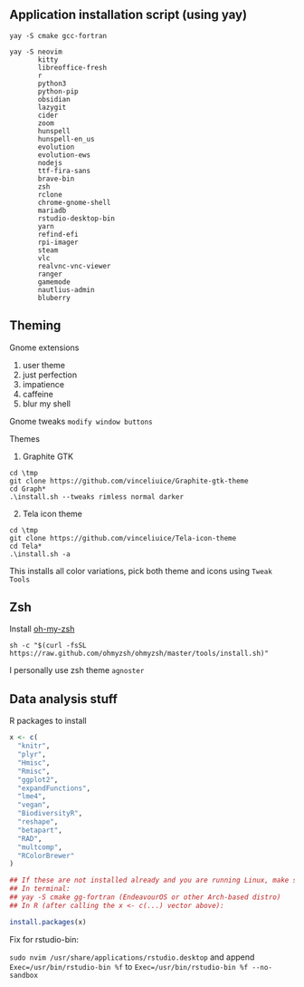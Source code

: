 ## Application installation script (using yay)
```
yay -S cmake gcc-fortran

yay -S neovim  
       kitty  
       libreoffice-fresh 
       r 
       python3 
       python-pip 
       obsidian  
       lazygit  
       cider  
       zoom 
       hunspell 
       hunspell-en_us 
       evolution 
       evolution-ews 
       nodejs 
       ttf-fira-sans 
       brave-bin 
       zsh 
       rclone 
       chrome-gnome-shell 
       mariadb 
       rstudio-desktop-bin 
       yarn 
       refind-efi 
       rpi-imager 
       steam 
       vlc 
       realvnc-vnc-viewer 
       ranger 
       gamemode 
       nautlius-admin 
       bluberry
```

## Theming 

Gnome extensions
  1. user theme
  2. just perfection
  3. impatience
  4. caffeine
  5. blur my shell

Gnome tweaks `modify window buttons`

Themes
1. Graphite GTK

```
cd \tmp
git clone https://github.com/vinceliuice/Graphite-gtk-theme
cd Graph*
.\install.sh --tweaks rimless normal darker
```
2. Tela icon theme
```
cd \tmp
git clone https://github.com/vinceliuice/Tela-icon-theme
cd Tela*
.\install.sh -a
```
This installs all color variations, pick both theme and icons using `Tweak Tools`

## Zsh

Install [oh-my-zsh](https://ohmyz.sh/)

```
sh -c "$(curl -fsSL https://raw.github.com/ohmyzsh/ohmyzsh/master/tools/install.sh)"

```

I personally use zsh theme `agnoster`

## Data analysis stuff

R packages to install

```r
x <- c(
  "knitr",
  "plyr",
  "Hmisc",
  "Rmisc",
  "ggplot2",
  "expandFunctions",
  "lme4",
  "vegan",
  "BiodiversityR",
  "reshape",
  "betapart",
  "RAD",
  "multcomp",
  "RColorBrewer"
)

## If these are not installed already and you are running Linux, make sure to install the following:
## In terminal: 
## yay -S cmake gg-fortran (EndeavourOS or other Arch-based distro)
## In R (after calling the x <- c(...) vector above):

install.packages(x) 
```
Fix for rstudio-bin:

`sudo nvim /usr/share/applications/rstudio.desktop` and append
`Exec=/usr/bin/rstudio-bin %f` to `Exec=/usr/bin/rstudio-bin %f --no-sandbox`
